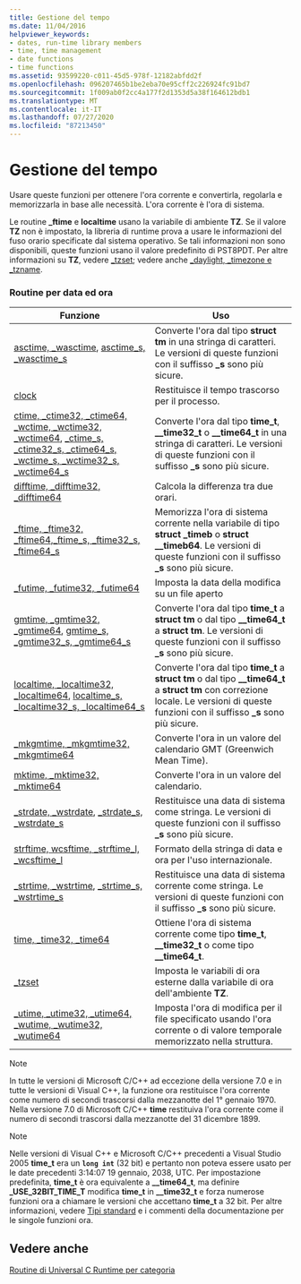 ```yaml
---
title: Gestione del tempo
ms.date: 11/04/2016
helpviewer_keywords:
- dates, run-time library members
- time, time management
- date functions
- time functions
ms.assetid: 93599220-c011-45d5-978f-12182abfdd2f
ms.openlocfilehash: 096207465b1be2eba70e95cff2c226924fc91bd7
ms.sourcegitcommit: 1f009ab0f2cc4a177f2d1353d5a38f164612bdb1
ms.translationtype: MT
ms.contentlocale: it-IT
ms.lasthandoff: 07/27/2020
ms.locfileid: "87213450"
---
```

# <a name="time-management"></a>Gestione del tempo

Usare queste funzioni per ottenere l'ora corrente e convertirla, regolarla e memorizzarla in base alle necessità. L'ora corrente è l'ora di sistema.

Le routine **_ftime** e **localtime** usano la variabile di ambiente **TZ**. Se il valore **TZ** non è impostato, la libreria di runtime prova a usare le informazioni del fuso orario specificate dal sistema operativo. Se tali informazioni non sono disponibili, queste funzioni usano il valore predefinito di PST8PDT. Per altre informazioni su **TZ**, vedere [_tzset](../c-runtime-library/reference/tzset.md); vedere anche [_daylight, _timezone e _tzname](../c-runtime-library/daylight-dstbias-timezone-and-tzname.md).

### <a name="time-routines"></a>Routine per data ed ora

|Funzione|Uso|
|--------------|---------|
|[asctime, _wasctime](../c-runtime-library/reference/asctime-wasctime.md), [asctime_s, _wasctime_s](../c-runtime-library/reference/asctime-s-wasctime-s.md)|Converte l'ora dal tipo **struct tm** in una stringa di caratteri. Le versioni di queste funzioni con il suffisso **_s** sono più sicure.|
|[clock](../c-runtime-library/reference/clock.md)|Restituisce il tempo trascorso per il processo.|
|[ctime, _ctime32, _ctime64, _wctime, _wctime32, _wctime64](../c-runtime-library/reference/ctime-ctime32-ctime64-wctime-wctime32-wctime64.md), [_ctime_s, _ctime32_s, _ctime64_s, _wctime_s, _wctime32_s, _wctime64_s](../c-runtime-library/reference/ctime-s-ctime32-s-ctime64-s-wctime-s-wctime32-s-wctime64-s.md)|Converte l'ora dal tipo **time_t**, **__time32_t** o **__time64_t** in una stringa di caratteri. Le versioni di queste funzioni con il suffisso **_s** sono più sicure.|
|[difftime, _difftime32, _difftime64](../c-runtime-library/reference/difftime-difftime32-difftime64.md)|Calcola la differenza tra due orari.|
|[_ftime, _ftime32, _ftime64](../c-runtime-library/reference/ftime-ftime32-ftime64.md),[_ftime_s, _ftime32_s, _ftime64_s](../c-runtime-library/reference/ftime-s-ftime32-s-ftime64-s.md)|Memorizza l'ora di sistema corrente nella variabile di tipo **struct _timeb** o **struct __timeb64**. Le versioni di queste funzioni con il suffisso **_s** sono più sicure.|
|[_futime, _futime32, _futime64](../c-runtime-library/reference/futime-futime32-futime64.md)|Imposta la data della modifica su un file aperto|
|[gmtime, _gmtime32, _gmtime64](../c-runtime-library/reference/gmtime-gmtime32-gmtime64.md), [gmtime_s, _gmtime32_s, _gmtime64_s](../c-runtime-library/reference/gmtime-s-gmtime32-s-gmtime64-s.md)|Converte l'ora dal tipo **time_t** a **struct tm** o dal tipo **__time64_t** a **struct tm**. Le versioni di queste funzioni con il suffisso **_s** sono più sicure.|
|[localtime, _localtime32, _localtime64](../c-runtime-library/reference/localtime-localtime32-localtime64.md), [localtime_s, _localtime32_s, _localtime64_s](../c-runtime-library/reference/localtime-s-localtime32-s-localtime64-s.md)|Converte l'ora dal tipo **time_t** a **struct tm** o dal tipo **__time64_t** a **struct tm** con correzione locale. Le versioni di queste funzioni con il suffisso **_s** sono più sicure.|
|[_mkgmtime, _mkgmtime32, _mkgmtime64](../c-runtime-library/reference/mkgmtime-mkgmtime32-mkgmtime64.md)|Converte l'ora in un valore del calendario GMT (Greenwich Mean Time).|
|[mktime, _mktime32, _mktime64](../c-runtime-library/reference/mktime-mktime32-mktime64.md)|Converte l'ora in un valore del calendario.|
|[_strdate, _wstrdate](../c-runtime-library/reference/strdate-wstrdate.md), [_strdate_s, _wstrdate_s](../c-runtime-library/reference/strdate-s-wstrdate-s.md)|Restituisce una data di sistema come stringa. Le versioni di queste funzioni con il suffisso **_s** sono più sicure.|
|[strftime, wcsftime, _strftime_l, _wcsftime_l](../c-runtime-library/reference/strftime-wcsftime-strftime-l-wcsftime-l.md)|Formato della stringa di data e ora per l'uso internazionale.|
|[_strtime, _wstrtime](../c-runtime-library/reference/strtime-wstrtime.md), [_strtime_s, _wstrtime_s](../c-runtime-library/reference/strtime-s-wstrtime-s.md)|Restituisce una data di sistema corrente come stringa. Le versioni di queste funzioni con il suffisso **_s** sono più sicure.|
|[time, _time32, _time64](../c-runtime-library/reference/time-time32-time64.md)|Ottiene l'ora di sistema corrente come tipo **time_t**, **__time32_t** o come tipo **__time64_t**.|
|[_tzset](../c-runtime-library/reference/tzset.md)|Imposta le variabili di ora esterne dalla variabile di ora dell'ambiente **TZ**.|
|[_utime, _utime32, _utime64, _wutime, _wutime32, _wutime64](../c-runtime-library/reference/utime-utime32-utime64-wutime-wutime32-wutime64.md)|Imposta l'ora di modifica per il file specificato usando l'ora corrente o di valore temporale memorizzato nella struttura.|

> [!NOTE]
> In tutte le versioni di Microsoft C/C++ ad eccezione della versione 7.0 e in tutte le versioni di Visual C++, la funzione ora restituisce l'ora corrente come numero di secondi trascorsi dalla mezzanotte del 1° gennaio 1970. Nella versione 7.0 di Microsoft C/C++ **time** restituiva l'ora corrente come il numero di secondi trascorsi dalla mezzanotte del 31 dicembre 1899.

> [!NOTE]
> Nelle versioni di Visual C++ e Microsoft C/C++ precedenti a Visual Studio 2005 **time_t** era un **`long int`** (32 bit) e pertanto non poteva essere usato per le date precedenti 3:14:07 19 gennaio, 2038, UTC. Per impostazione predefinita, **time_t** è ora equivalente a **__time64_t**, ma definire **_USE_32BIT_TIME_T** modifica **time_t** in **__time32_t** e forza numerose funzioni ora a chiamare le versioni che accettano **time_t** a 32 bit. Per altre informazioni, vedere [Tipi standard](../c-runtime-library/standard-types.md) e i commenti della documentazione per le singole funzioni ora.

## <a name="see-also"></a>Vedere anche

[Routine di Universal C Runtime per categoria](../c-runtime-library/run-time-routines-by-category.md)<br/>
